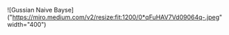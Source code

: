 
![Gussian Naive Bayse]("https://miro.medium.com/v2/resize:fit:1200/0*qFuHAV7Vd09064q-.jpeg" width="400")
